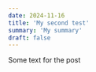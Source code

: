 ```yaml
---
date: 2024-11-16
title: 'My second test'
summary: 'My summary'
draft: false
---
```


Some text for the post

